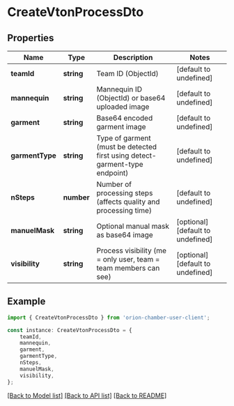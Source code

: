 # CreateVtonProcessDto


## Properties

Name | Type | Description | Notes
------------ | ------------- | ------------- | -------------
**teamId** | **string** | Team ID (ObjectId) | [default to undefined]
**mannequin** | **string** | Mannequin ID (ObjectId) or base64 uploaded image | [default to undefined]
**garment** | **string** | Base64 encoded garment image | [default to undefined]
**garmentType** | **string** | Type of garment (must be detected first using detect-garment-type endpoint) | [default to undefined]
**nSteps** | **number** | Number of processing steps (affects quality and processing time) | [default to undefined]
**manuelMask** | **string** | Optional manual mask as base64 image | [optional] [default to undefined]
**visibility** | **string** | Process visibility (me &#x3D; only user, team &#x3D; team members can see) | [optional] [default to undefined]

## Example

```typescript
import { CreateVtonProcessDto } from 'orion-chamber-user-client';

const instance: CreateVtonProcessDto = {
    teamId,
    mannequin,
    garment,
    garmentType,
    nSteps,
    manuelMask,
    visibility,
};
```

[[Back to Model list]](../README.md#documentation-for-models) [[Back to API list]](../README.md#documentation-for-api-endpoints) [[Back to README]](../README.md)
